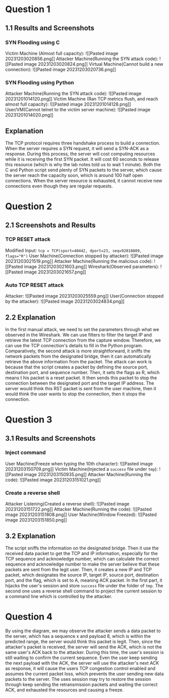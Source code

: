 # Question 1
## 1.1 Results and Screenshots
### SYN Flooding using C
Victim Machine (Almost full capacity): 
![[Pasted image 20231203020856.png]]
Attacker Machine(Running the SYN attack code): 
![[Pasted image 20231203020824.png]]
Virtual Machine(Cannot build a new connection): 
![[Pasted image 20231203020736.png]]
### SYN Flooding using Python 
Attacker Machine(Running the SYN attack code): 
![[Pasted image 20231201014120.png]]
Victim Machine (Ran TCP metrics flush, and reach almost full capacity): 
![[Pasted image 20231201014128.png]]
User/VM(Cannot telnet to the victim server machine):
![[Pasted image 20231201014020.png]]
## Explanation
The TCP protocol requires three handshake process to build a connection. When the server requires a SYN request, it will send a SYN-ACK as a response. During this process, the server will cost computing resources while it is receiving the first SYN packet. It will cost 60 seconds to release this resource (which is why the lab notes told us to wait 1 minute). 
Both the C and Python script send plenty of SYN packets to the server, which cause the server reach the capacity soon, which is around 100 half open connections. When the server resource is exhausted, it cannot receive new connections even though they are regular requests. 
# Question 2
## 2.1 Screenshots and Results
### TCP RESET attack
Modified Input: 
`tcp = TCP(sport=40442, dport=23, seq=92018809, flags="R")`
User Machine(Connection stopped by attacker):
![[Pasted image 20231203021519.png]]
Attacker Machine(Running the malicious code): 
![[Pasted image 20231203021603.png]]
Wireshark(Observed parameters): 
![[Pasted image 20231203021657.png]]
### Auto TCP RESET attack
Attacker: 
![[Pasted image 20231203025559.png]]
User(Connection stopped by the attacker): 
![[Pasted image 20231203024834.png]]
## 2.2 Explanation
In the first manual attack, we need to set the parameters through what we observed in the Wireshark. We can use filters to filter the target IP and retrieve the latest TCP connection from the capture window. Therefore, we can use the TCP connection's details to fill in the Python program. 
Comparatively, the second attack is more straightforward, it sniffs the network packets from the designated bridge, then  it can automatically retrieve the above information from the packet. 
The attack can work is because that the script creates a packet by defining the source port, destination port, and sequence number. Then, it sets the flags as R, which means t his packet is a reset packet. It then sends this packet to stop the connection between the designated port and the target IP address. The server would think this RST packet is sent from the user machine, then it would think the user wants to stop the connection, then it stops the connection. 
# Question 3
## 3.1 Results and Screenshots
### Inject command
User Machine(Freeze when typing the 10th character): 
![[Pasted image 20231203150709.png]]
Victim Machine(Injected a `success` file under `tmp`):
![[Pasted image 20231203150935.png]]
Attacker Machine(Running the code):
![[Pasted image 20231203151021.png]]
### Create a reverse shell
Attacker Listening(Created a reverse shell): 
![[Pasted image 20231203151722.png]]
Attacker Machine(Running the code): 
![[Pasted image 20231203151808.png]]
User Machine(Window Freezed):
![[Pasted image 20231203151850.png]]
## 3.2 Explanation
The script sniffs the information on the designated bridge. Then it use the received data packet to get the TCP and IP information, especially for the TCP sequence and acknowledge number, which can calculate the correct sequence and acknowledge number to make the server believe that these packets are sent from the legit user.  Then, it creates a new IP and TCP packet, which designates the source IP, target IP, source port, destination port, and the flag, which is set to A, meaning ACK packet. 
In the first part, it hijacks the user's session and store `success` file under the folder of `tmp`. The second one uses a reverse shell command to project the current session to a command line which is controlled by the attacker. 

# Question 4
By using the diagram, we may observe the attacker sends a data packet to the server, which has a sequence x and payload 8, which is within the predicted range, the server would think this packet is legit. 
Then, since the attacker's packet is received, the server will send the ACK, which is not the same user's ACK back to the attacker. During this time, the user's session is still waiting to confirm the current sequence. Even the user keep sending the next payload with the ACK, the server will use the attacker's next ACK as response, it will cause the users TCP congestion control enabled and assumes the current packet loss, which prevents the user sending new data packets to the server. The uses session may try to restore the session through keep sending the retransmission packets and waiting the correct ACK, and exhausted the resources and causing a freeze. 